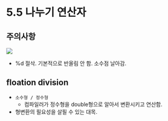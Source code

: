# 5.5 나누기 연산자

## 주의사항
<img src="https://github.com/uber9ma/following_C/blob/master/images/chapter5/oper5.png?raw=true">

* %d 절삭. 기본적으로 반올림 안 함. 소수점 날아감.

## floation division
- `소수형 / 정수형`
    - 컴파일러가 정수형을 double형으로 알아서 변환시키고 연산함.
- 형변환의 필요성을 살필 수 있는 대목.